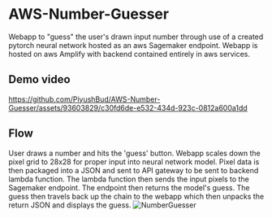 # AWS-Number-Guesser

Webapp to "guess" the user's drawn input number through use of a created pytorch neural network hosted as an aws Sagemaker endpoint. 
Webapp is hosted on aws Amplify with backend contained entirely in aws services.

## Demo video
https://github.com/PiyushBud/AWS-Number-Guesser/assets/93603829/c30fd6de-e532-434d-923c-0812a600a1dd


## Flow
User draws a number and hits the 'guess' button. Webapp scales down the pixel grid to 28x28 for proper input into neural network model.
Pixel data is then packaged into a JSON and sent to API gateway to be sent to backend lambda function. The lambda function then sends the input pixels to the Sagemaker endpoint.
The endpoint then returns the model's guess. The guess then travels back up the chain to the webapp which then unpacks the return JSON and displays the guess.
![NumberGuesser](https://github.com/PiyushBud/AWS-Number-Guesser/assets/93603829/400a3314-4623-4771-968e-22ccb4c8db8a)
